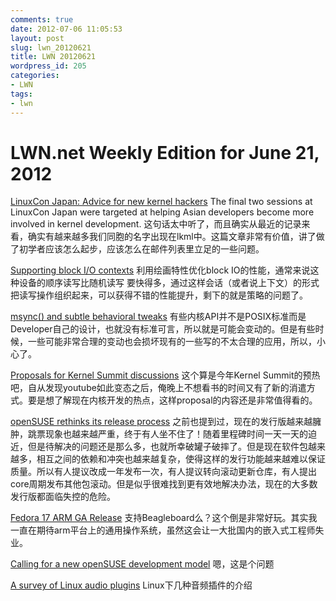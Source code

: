```yaml
---
comments: true
date: 2012-07-06 11:05:53
layout: post
slug: lwn_20120621
title: LWN 20120621
wordpress_id: 205
categories:
- LWN
tags:
- lwn
---
```


# LWN.net Weekly Edition for June 21, 2012


[LinuxCon Japan: Advice for new kernel hackers](http://lwn.net/Articles/502471/)
The final two sessions at LinuxCon Japan were targeted at helping Asian developers become more involved in kernel development. 这句话太中听了，而且确实从最近的记录来看，确实有越来越多我们同胞的名字出现在lkml中。这篇文章非常有价值，讲了做了初学者应该怎么起步，应该怎么在邮件列表里立足的一些问题。

[Supporting block I/O contexts](http://lwn.net/Articles/502472/)
利用绘画特性优化block IO的性能，通常来说这种设备的顺序读写比随机读写 要快得多，通过这样会话（或者说上下文）的形式把读写操作组织起来，可以获得不错的性能提升，剩下的就是策略的问题了。

[msync() and subtle behavioral tweaks](http://lwn.net/Articles/502612/)
有些内核API并不是POSIX标准而是Developer自己的设计，也就没有标准可言，所以就是可能会变动的。但是有些时候，一些可能非常合理的变动也会损坏现有的一些写的不太合理的应用，所以，小心了。

[Proposals for Kernel Summit discussions](http://lwn.net/Articles/502624/)
这个算是今年Kernel Summit的预热吧，自从发现youtube如此变态之后，俺晚上不想看书的时间又有了新的消遣方式。要是想了解现在内核开发的热点，这样proposal的内容还是非常值得看的。

[openSUSE rethinks its release process](http://lwn.net/Articles/502633/)
之前也提到过，现在的发行版越来越臃肿，跳票现象也越来越严重，终于有人坐不住了！随着里程碑时间一天一天的迫近，但是待解决的问题还是那么多，也就所幸破罐子破摔了。但是现在软件包越来越多，相互之间的依赖和冲突也越来越复杂，使得这样的发行功能越来越难以保证质量。所以有人提议改成一年发布一次，有人提议转向滚动更新仓库，有人提出core周期发布其他包滚动。但是似乎很难找到更有效地解决办法，现在的大多数发行版都面临失控的危险。

[Fedora 17 ARM GA Release](http://lwn.net/Articles/502571/)
支持Beagleboard么？这个倒是非常好玩。其实我一直在期待arm平台上的通用操作系统，虽然这会让一大批国内的嵌入式工程师失业。

[Calling for a new openSUSE development model](http://lwn.net/Articles/501993/)
嗯，这是个问题

[A survey of Linux audio plugins](http://lwn.net/Articles/502183/)
Linux下几种音频插件的介绍


